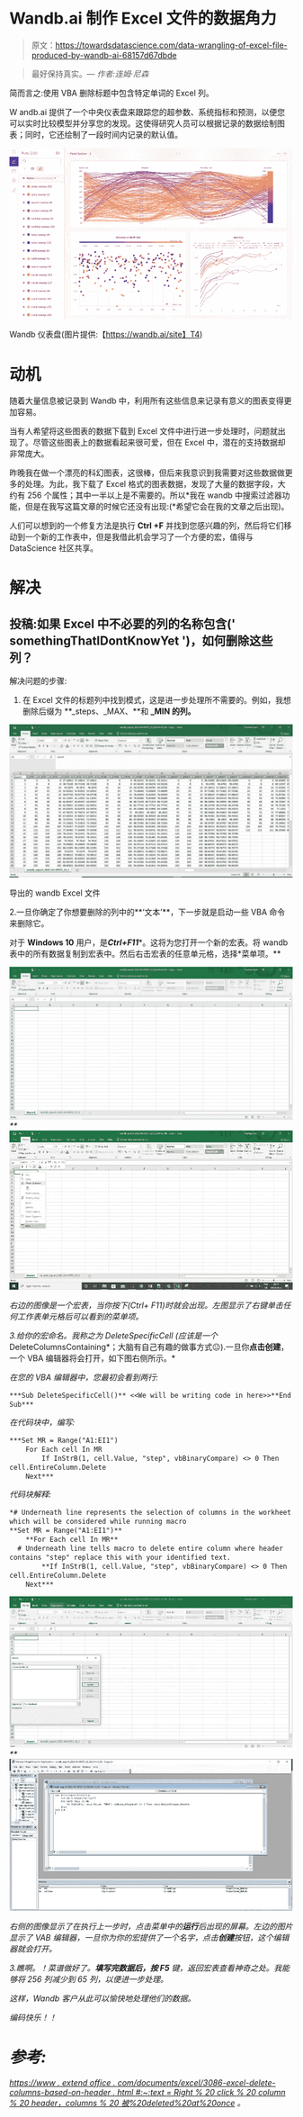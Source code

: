 # Wandb.ai 制作 Excel 文件的数据角力

> 原文：<https://towardsdatascience.com/data-wrangling-of-excel-file-produced-by-wandb-ai-68157d67dbde>

> 最好保持真实。— *作者:连姆·尼森*

简而言之:使用 VBA 删除标题中包含特定单词的 Excel 列。

W andb.ai 提供了一个中央仪表盘来跟踪您的超参数、系统指标和预测，以便您可以实时比较模型并分享您的发现。这使得研究人员可以根据记录的数据绘制图表；同时，它还绘制了一段时间内记录的默认值。

![](img/f45ce3a4a1133bf161c856f2e29a5c95.png)

Wandb 仪表盘(图片提供:【https://wandb.ai/site】T4)

# 动机

随着大量信息被记录到 Wandb 中，利用所有这些信息来记录有意义的图表变得更加容易。

当有人希望将这些图表的数据下载到 Excel 文件中进行进一步处理时，问题就出现了。尽管这些图表上的数据看起来很可爱，但在 Excel 中，潜在的支持数据却非常庞大。

昨晚我在做一个漂亮的科幻图表，这很棒，但后来我意识到我需要对这些数据做更多的处理。为此，我下载了 Excel 格式的图表数据，发现了大量的数据字段，大约有 256 个属性；其中一半以上是不需要的。所以*我在 wandb 中搜索过滤器功能，但是在我写这篇文章的时候它还没有出现:(*希望它会在我的文章之后出现)。

人们可以想到的一个修复方法是执行 **Ctrl +F** 并找到您感兴趣的列，然后将它们移动到一个新的工作表中，但是我借此机会学习了一个方便的宏，值得与 DataScience 社区共享。

# 解决

## 投稿:如果 Excel 中不必要的列的名称包含(' somethingThatIDontKnowYet ')，如何删除这些列？

解决问题的步骤:

1.  在 Excel 文件的标题列中找到模式，这是进一步处理所不需要的。例如，我想删除后缀为 **_steps、_MAX、**和 **_MIN 的列。**

![](img/10dd0ed8d15ae8ceec22e68b71c5cd04.png)

导出的 wandb Excel 文件

2.一旦你确定了你想要删除的列中的**‘文本’**，下一步就是启动一些 VBA 命令来删除它。

对于 **Windows 10** 用户，是***Ctrl+F11****。这将为您打开一个新的宏表。将 wandb 表中的所有数据复制到宏表中。然后右击宏表的任意单元格，选择*菜单项。**

*![](img/7e26fa7e85f59f3d42391284bcd34ad5.png)**![](img/989a3a14e065f6c88ecf75fd3de06190.png)*

*右边的图像是一个宏表，当你按下(Ctrl+ F11)时就会出现。左图显示了右键单击任何工作表单元格后可以看到的菜单项。*

*3.给你的宏命名。我称之为 *DeleteSpecificCell* (应该是一个*DeleteColumnsContaining*；大脑有自己有趣的做事方式😐).一旦你**点击创建**，一个 VBA 编辑器将会打开，如下图右侧所示。*

*在您的 VBA 编辑器中，您最初会看到两行:*

```
***Sub DeleteSpecificCell()** <<We will be writing code in here>>**End Sub***
```

*在代码块中，编写:*

```
***Set MR = Range("A1:EI1")
    For Each cell In MR
        If InStrB(1, cell.Value, "step", vbBinaryCompare) <> 0 Then cell.EntireColumn.Delete
    Next***
```

*代码块解释:*

```
*# Underneath line represents the selection of columns in the workheet which will be considered while running macro 
**Set MR = Range("A1:EI1")** 
    **For Each cell In MR**
  # Underneath line tells macro to delete entire column where header contains "step" replace this with your identified text.
        **If InStrB(1, cell.Value, "step", vbBinaryCompare) <> 0 Then cell.EntireColumn.Delete
    Next***
```

*![](img/ea911e67d4364843cfb95dc22cc31956.png)**![](img/d1dd154aecf87d8b079011dc44bad475.png)*

*右侧的图像显示了在执行上一步时，点击菜单中的**运行**后出现的屏幕。左边的图片显示了 VAB 编辑器，一旦你为你的宏提供了一个名字，点击**创建**按钮，这个编辑器就会打开。*

*3.瞧啊。！菜谱做好了。**填写完数据后，按 F5** 键，返回宏表查看神奇之处。我能够将 256 列减少到 65 列，以便进一步处理。*

*这样，Wandb 客户从此可以愉快地处理他们的数据。*

*编码快乐！！*

# *参考:*

*[https://www . extend office . com/documents/excel/3086-excel-delete-columns-based-on-header . html #:~:text = Right % 20 click % 20 column % 20 header，columns % 20 被%20deleted%20at%20once](https://www.extendoffice.com/documents/excel/3086-excel-delete-columns-based-on-header.html#:~:text=Right%20click%20the%20column%20header,columns%20are%20deleted%20at%20once) 。*